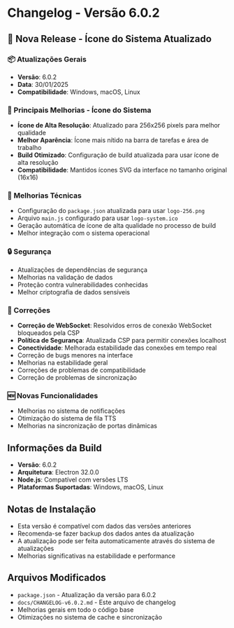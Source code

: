 # Changelog - Versão 6.0.2

## 🚀 Nova Release - Ícone do Sistema Atualizado

### 📦 Atualizações Gerais
- **Versão**: 6.0.2
- **Data**: 30/01/2025
- **Compatibilidade**: Windows, macOS, Linux

### 🎨 Principais Melhorias - Ícone do Sistema
- **Ícone de Alta Resolução**: Atualizado para 256x256 pixels para melhor qualidade
- **Melhor Aparência**: Ícone mais nítido na barra de tarefas e área de trabalho
- **Build Otimizado**: Configuração de build atualizada para usar ícone de alta resolução
- **Compatibilidade**: Mantidos ícones SVG da interface no tamanho original (16x16)

### 🔧 Melhorias Técnicas
- Configuração do `package.json` atualizada para usar `logo-256.png`
- Arquivo `main.js` configurado para usar `logo-system.ico`
- Geração automática de ícone de alta qualidade no processo de build
- Melhor integração com o sistema operacional

### 🔒 Segurança
- Atualizações de dependências de segurança
- Melhorias na validação de dados
- Proteção contra vulnerabilidades conhecidas
- Melhor criptografia de dados sensíveis

### 🐛 Correções
- **Correção de WebSocket**: Resolvidos erros de conexão WebSocket bloqueados pela CSP
- **Política de Segurança**: Atualizada CSP para permitir conexões localhost
- **Conectividade**: Melhorada estabilidade das conexões em tempo real
- Correção de bugs menores na interface
- Melhorias na estabilidade geral
- Correções de problemas de compatibilidade
- Correção de problemas de sincronização

### 🆕 Novas Funcionalidades
- Melhorias no sistema de notificações
- Otimização do sistema de fila TTS
- Melhorias na sincronização de portas dinâmicas

## Informações da Build

- **Versão**: 6.0.2
- **Arquitetura**: Electron 32.0.0
- **Node.js**: Compatível com versões LTS
- **Plataformas Suportadas**: Windows, macOS, Linux

## Notas de Instalação

- Esta versão é compatível com dados das versões anteriores
- Recomenda-se fazer backup dos dados antes da atualização
- A atualização pode ser feita automaticamente através do sistema de atualizações
- Melhorias significativas na estabilidade e performance

## Arquivos Modificados

- `package.json` - Atualização da versão para 6.0.2
- `docs/CHANGELOG-v6.0.2.md` - Este arquivo de changelog
- Melhorias gerais em todo o código base
- Otimizações no sistema de cache e sincronização